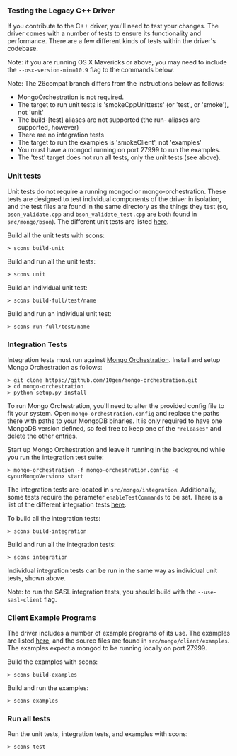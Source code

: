 ### Testing the Legacy C++ Driver

If you contribute to the C++ driver, you'll need to test your changes.  The driver comes with a number of tests to ensure its functionality and performance.  There are a few different kinds of tests within the driver's codebase.

Note: if you are running OS X Mavericks or above, you may need to include the ```--osx-version-min=10.9``` flag to the commands below.

Note: The 26compat branch differs from the instructions below as follows:
* MongoOrchestration is not required.
* The target to run unit tests is 'smokeCppUnittests' (or 'test', or 'smoke'), not 'unit'
* The build-[test] aliases are not supported (the run- aliases are supported, however)
* There are no integration tests
* The target to run the examples is 'smokeClient', not 'examples'
* You must have a mongod running on port 27999 to run the examples.
* The 'test' target does not run all tests, only the unit tests (see above).

### Unit tests

Unit tests do not require a running mongod or mongo-orchestration. These tests are designed to test individual components of the driver in isolation, and the test files are found in the same directory as the things they test (so, ```bson_validate.cpp``` and ```bson_validate_test.cpp``` are both found in ```src/mongo/bson```).  The different unit tests are listed [here](https://github.com/mongodb/mongo-cxx-driver/blob/e240e0604678b1028aaee63e8de98e18047f7f31/src/mongo/SConscript#L49).

Build all the unit tests with scons:

```
> scons build-unit
```

Build and run all the unit tests:

```
> scons unit
```

Build an individual unit test:

```
> scons build-full/test/name
```

Build and run an individual unit test:

```
> scons run-full/test/name
```

### Integration Tests

Integration tests must run against [Mongo Orchestration](https://github.com/10gen/mongo-orchestration).  Install and setup Mongo Orchestration as follows:
```
> git clone https://github.com/10gen/mongo-orchestration.git
> cd mongo-orchestration
> python setup.py install
```
To run Mongo Orchestration, you'll need to alter the provided config file to fit your system.  Open ```mongo-orchestration.config``` and replace the paths there with paths to your MongoDB binaries.  It is only required to have one MongoDB version defined, so feel free to keep one of the ```"releases"``` and delete the other entries.

Start up Mongo Orchestration and leave it running in the background while you run the integration test suite:
```
> mongo-orchestration -f mongo-orchestration.config -e <yourMongoVersion> start
```

The integration tests are located in ```src/mongo/integration```.  Additionally, some tests require the parameter ```enableTestCommands``` to be set. There is a list of the different integration tests [here](https://github.com/mongodb/mongo-cxx-driver/blob/e240e0604678b1028aaee63e8de98e18047f7f31/src/mongo/SConscript#L114).

To build all the integration tests:

```
> scons build-integration
```

Build and run all the integration tests:

```
> scons integration
```

Individual integration tests can be run in the same way as individual unit tests, shown above.

Note: to run the SASL integration tests, you should build with the ```--use-sasl-client``` flag.

### Client Example Programs

The driver includes a number of example programs of its use.  The examples are listed [here](https://github.com/mongodb/mongo-cxx-driver/blob/e240e0604678b1028aaee63e8de98e18047f7f31/src/SConscript.client#L189), and the source files are found in ```src/mongo/client/examples```.  The examples expect a mongod to be running locally on port 27999.

Build the examples with scons:

```
> scons build-examples
```

Build and run the examples:

```
> scons examples
```

### Run all tests
Run the unit tests, integration tests, and examples with scons:
```
> scons test
```

